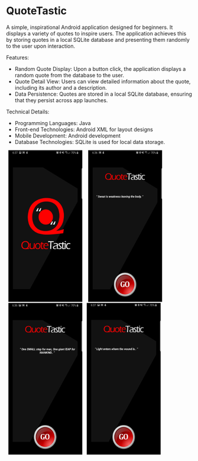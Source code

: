 # QuoteTastic
A simple, inspirational Android application designed for beginners. It displays a variety of quotes to inspire users. The application achieves this by storing quotes in a local SQLite database and presenting them randomly to the user upon interaction.

Features:
- Random Quote Display: Upon a button click, the application displays a random quote from the database to the user.
- Quote Detail View: Users can view detailed information about the quote, including its author and a description.
- Data Persistence: Quotes are stored in a local SQLite database, ensuring that they persist across app launches.

Technical Details:
- Programming Languages: Java
- Front-end Technologies: Android XML for layout designs
- Mobile Development: Android development
- Database Technologies: SQLite is used for local data storage.

<img src="Screenshot_20190829-183722_QuoteTastic.jpg" width="200px" height="411px" hspace="6"> <img src="Screenshot_20190829-183649_QuoteTastic.jpg" width="200px" height="411px" hspace="6"><img src="Screenshot_20190829-183655_QuoteTastic.jpg" width="200px" height="411px" hspace="6"><img src="Screenshot_20190829-183703_QuoteTastic.jpg" width="200px" height="411px" hspace="6">
